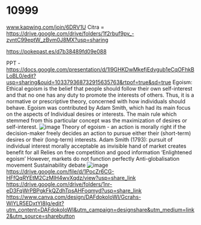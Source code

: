 # 10999
www.kapwing.com/join/6DRV1U
Citra = https://drive.google.com/drive/folders/1f2rbuf9pv_-zvntC99eptW_zBvm0J8MX?usp=sharing

https://pokepast.es/d7b38489fd09e088

PPT - https://docs.google.com/presentation/d/1l9GHKDwMkefjEdvgub1eCqOFhkBLoBL0/edit?usp=sharing&ouid=103379368732915635763&rtpof=true&sd=true
Egoism:
Ethical egoism is the belief that people should follow their own self-interest and that no one has any duty to promote the interests of others. Thus, it is a normative or prescriptive theory, concerned with how individuals should behave. Egoism was contributed by Adam Smith, which had its main focus on the aspects of Individual desires or interests. The main rule which stemmed from this particular concept was the maximization of desires or self-interest. 
![image](https://user-images.githubusercontent.com/87496326/196690824-0337cdb4-8692-40d6-a333-fa7b3907f5ad.png)
Theory of egoism - an action is morally right if the decision-maker freely decides an action to pursue either their (short-term) desires or their (long-term) interests.
Adam Smith (1793): pursuit of individual interest morally acceptable as invisible hand of market creates benefit for all
Relies on free competition and good information
‘Enlightened egoism’
However, markets do not function perfectly
Anti-globalisation movement
Sustainability debate
![image](https://user-images.githubusercontent.com/87496326/196692863-d1d8cee4-b1bf-4236-b05c-699ccc6cae5c.png)
https://drive.google.com/file/d/1PocZr6CG-HFfQqRYEtM2CzMIH4wvXqdz/view?usp=share_link
https://drive.google.com/drive/folders/1nr-eD3FqWrPBPgkFkQZdhTpsAHFoqmyd?usp=share_link
https://www.canva.com/design/DAFdokoIoWI/Gcrahs-WlYLR5EDxtYI8Ig/edit?utm_content=DAFdokoIoWI&utm_campaign=designshare&utm_medium=link2&utm_source=sharebutton

